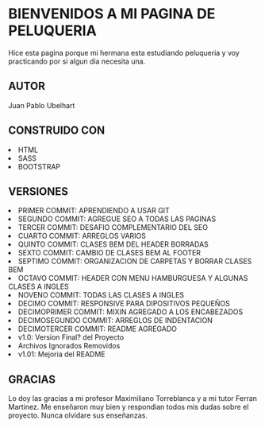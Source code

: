 <h1>BIENVENIDOS A MI PAGINA DE PELUQUERIA</h1>

<p>Hice esta pagina porque mi hermana esta estudiando peluqueria y voy practicando por si algun dia necesita una.</p>

<h2>AUTOR</h2>
<p>Juan Pablo Ubelhart</p>

<h2>CONSTRUIDO CON</h2>
<li>HTML</li>
<li>SASS</li>
<li>BOOTSTRAP</li>

<h2>VERSIONES</h2>
<li>PRIMER COMMIT: APRENDIENDO A USAR GIT</li>
<li>SEGUNDO COMMIT: AGREGUE SEO A TODAS LAS PAGINAS</li>
<li>TERCER COMMIT: DESAFIO COMPLEMENTARIO DEL SEO</li>
<li>CUARTO COMMIT: ARREGLOS VARIOS</li>
<li>QUINTO COMMIT: CLASES BEM DEL HEADER BORRADAS</li>
<li>SEXTO COMMIT: CAMBIO DE CLASES BEM AL FOOTER</li>
<li>SEPTIMO COMMIT: ORGANIZACION DE CARPETAS Y BORRAR CLASES BEM</li>
<li>OCTAVO COMMIT: HEADER CON MENU HAMBURGUESA Y ALGUNAS CLASES A INGLES</li>
<li>NOVENO COMMIT: TODAS LAS CLASES A INGLES</li>
<li>DECIMO COMMIT: RESPONSIVE PARA DIPOSITIVOS PEQUEÑOS</li>
<li>DECIMOPRIMER COMMIT: MIXIN AGREGADO A LOS ENCABEZADOS</li>
<li>DECIMOSEGUNDO COMMIT: ARREGLOS DE INDENTACION</li>
<li>DECIMOTERCER COMMIT: README AGREGADO</li>
<li>v1.0: Version Final? del Proyecto</li>
<li>Archivos Ignorados Removidos</li>
<li>v1.01: Mejoria del README</li>

<h2>GRACIAS</h2>
<p>Lo doy las gracias a mi profesor Maximiliano Torreblanca y a mi tutor Ferran Martinez. Me enseñaron muy bien y respondian todos mis dudas sobre el proyecto. Nunca olvidare sus enseñanzas.</p>